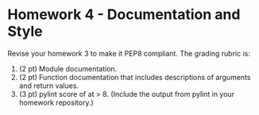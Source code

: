 # Homework 4 - Documentation and Style

Revise your homework 3 to make it PEP8 compliant. The grading rubric is:

1. (2 pt) Module documentation.
1. (2 pt) Function documentation that includes descriptions of arguments and return values.
1. (3 pt) pylint score of at > 8. (Include the output from pylint in your homework repository.)
